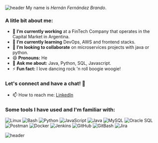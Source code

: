 ![header](https://capsule-render.vercel.app/api?type=waving&color=gradient&text=Hello%20World!&height=100&section=header&fontColor=d6ace6)
My name is *Hernán Fernández Brando*.
### A litle bit about me:
- 🔭 **I’m currently working** at a FinTech Company that operates in the Capital Market in Argentina.
- 🌱 **I’m currently learning** DevOps, AWS and frontend stacks.
- 👯 **I’m looking to collaborate** on microservices projects with java or python.
- 😄 **Pronouns:** He
- 💬 **Ask me about:** Java, Python, SQL, Javascript.
- ⚡ **Fun fact:**  I love dancing rock 'n roll boogie woogie!
### Let's connect and have a chat! 🌟
- 📫 How to reach me: [LinkedIn](https://www.linkedin.com/in/hfbrando/)
### Some tools I have used and I'm familiar with:
![Linux](https://img.shields.io/badge/-Linux-FCC624?style=plastic&logo=linux&logoColor=black) ![Bash](https://img.shields.io/badge/-Bash-4EAA25?style=plastic&logo=gnu-bash&logoColor=black) ![Python](https://img.shields.io/badge/-Python-3776AB?style=plastic&logo=python&logoColor=black) ![JavaScript](https://img.shields.io/badge/-JavaScript-F7DF1E?style=plastic&logo=javascript&logoColor=black) ![Java](https://img.shields.io/badge/-Java-2478CC?style=plastic&logo=coffeescript&logoColor=black) ![MySQL](https://img.shields.io/badge/-MySQL-4479A1?style=plastic&logo=mysql&logoColor=black) ![Oracle SQL](https://img.shields.io/badge/-Oracle_SQL-DD0700?style=plastic&logo=purism&logoColor=black) ![Postman](https://img.shields.io/badge/-Postman-FF6C37?style=plastic&logo=postman&logoColor=black) ![Docker](https://img.shields.io/badge/-Docker-A8B9CC?style=plastic&logo=docker&logoColor=006BFF) ![Jenkins](https://img.shields.io/badge/-Jenkins-2496ED?style=plastic&logo=jenkins&logoColor=white&labelColor=2496ED&color=blue&logoSize=auto) ![GitHub](https://img.shields.io/badge/-GitHub_Actions-181717?style=plastic&logo=github&logoColor=white&labelColor=181717&color=181717&logoSize=auto)  ![GitBash](https://img.shields.io/badge/-Git_Bash-181717?style=plastic&logo=git&logoColor=white&labelColor=181717&color=181717&logoSize=auto)  ![Jira](https://img.shields.io/badge/-Jira-0052CC?style=plastic&logo=jira&logoColor=white&labelColor=0052CC&color=0052CC&logoSize=auto) 

![header](https://capsule-render.vercel.app/api?type=waving&color=gradient&height=100&section=footer)